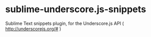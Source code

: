 sublime-underscore.js-snippets
==============================

Sublime Text snippets plugin, for the Underscore.js API ( http://underscorejs.org/# )
